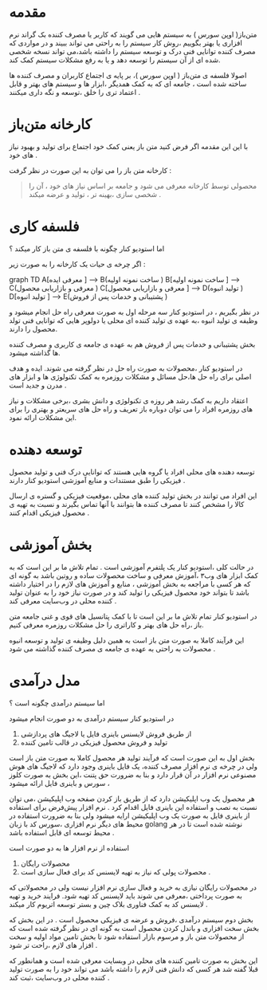 # مقدمه 

متن‌باز( اوپن سورس ) به سیستم هایی می گویند که کاربر یا مصرف کننده بک گراند نرم افزاری یا بهتر بگوییم ،‌روش کار سیستم را به راحتی می تواند ببیند و در مواردی که مصرف کننده توانایی فنی درک و توسعه سیستم را داشته باشد،می تواند نسخه شخصی شده ای از آن سیستم را توسعه دهد و یا به رفع مشکلات سیستم کمک کند.

اصولا فلسفه ی متن‌باز ( اوپن سورس )، بر پایه ی اجتماع کاربران و مصرف کننده ها ساخته شده است ، جامعه ای که به کمک همدیگر ،ابزار ها و سیستم های بهتر و قابل اعتماد تری را خلق ،‌توسعه و نگه داری میکنند .

# کارخانه متن‌باز

با این این مقدمه اگر فرض کنید متن باز یعنی کمک خود اجتماع برای تولید و بهبود نیاز های خود .

کارخانه متن باز را می توان به این صورت در نظر گرفت :

> محصولی توسط کارخانه معرفی می شود و جامعه بر اساس نیاز های خود ، آن را شخصی سازی ،بهینه تر ، تولید و عرضه میکند .



# فلسفه کاری



اما استودیو کنار چگونه با فلسفه ی متن باز کار میکند ؟

اگر چرخه ی حیات یک کارخانه را به صورت زیر  : 



<mermaid>
graph TD
A[معرفی ایده ] --> B(ساخت نمونه اولیه )
B[ساخت نمونه اولیه ] --> C(معرفی و بازاریابی محصول )
C[معرفی و بازاریابی محصول ] --> D(تولید انبوه )
D[تولید انبوه  ] --> E(پشتیبانی و خدمات پس از فروش )

</mermaid>



در نظر بگیریم ، در استودیو کنار سه مرحله اول به صورت معرفی راه حل انجام میشود  و وظیفه ی تولید انبوه ،به عهده ی تولید کننده ای محلی یا دولوپر هایی که توانایی فنی تولد محصول را دارند.

 بخش پشتیبانی و خدمات پس از فروش هم به عهده ی جامعه ی کاربری و مصرف کننده ها گذاشته میشود.

در استودیو کنار ،محصولات به صورت راه حل در نظر گرفته می شوند. ایده و هدف اصلی برای راه حل ها،حل مسائل و مشکلات روزمره به کمک تکنولوژی ها و ابزار های مدرن و جدید است .

اعتقاد داریم به کمک رشد هر روزه ی تکنولوژی و دانش بشری ،برخی مشکلات و نیاز های روزمره افراد را می توان دوباره باز تعریف و راه حل های سریعتر و بهتری را برای این مشکلات ارائه نمود.

# توسعه دهنده 

توسعه دهنده های محلی افراد یا گروه هایی هستند که توانایی درک فنی و تولید محصول فیزیکی را طبق مستندات و منابع آموزشی استودیو کنار دارند .

این افراد می توانند در بخش تولید کننده های محلی ،موقعیت فیزیکی و گستره ی ارسال کالا را مشخص کنند تا مصرف کننده ها بتوانند با آنها تماس بگیرند و نسبت به تهیه ی محصول فیزیکی اقدام کنند .

# بخش آموزشی

در حالت کلی ،‌استودیو کنار یک پلتفرم آموزشی است . تمام تلاش ما بر این است که به کمک ابزار های وب‌۳ ،آموزش معرفی و ساخت محصولات ساده و روتین باشد به گونه ای که هر کسی با مراجعه به بخش آموزشی ، منابع و آموزش های لازم را در اختیار داشته باشد تا بتواند خود محصول فیزیکی را تولید کند و در صورت نیاز خود را به  عنوان تولید کننده محلی در وب‌سایت معرفی کند .

در استودیو کنار تمام تلاش ما بر این است تا با کمک پتانسیل های قوی و غنی جامعه متن باز ،‌راه حل های بهتر و کاراتری را حل مشکلات روزمره معرفی کنیم.

این فرآیند کاملا به صورت متن باز است به همین دلیل وظیفه ی تولید و توسعه انبوه محصولات به راحتی به عهده ی جامعه ی مصرف کننده گذاشته می شود .

# مدل درآمدی 



اما سیستم درآمدی چگونه است ؟ 

در استودیو کنار سیستم درآمدی به دو صورت انجام میشود

1. از طریق فروش لایسنس باینری فایل یا لاجیگ های پردازشی 
2. تولید و فروش محصول فیزیکی در قالب تامین کننده 

بخش اول به این صورت است که فرآیند تولید هر محصول کاملا به صورت متن باز است ولی در چرخه ی نرم افزار مصرف کننده،  یک فایل باینری وجود دارد که لاجیگ های هوش مصنوعی نرم افزار در آن قرار دارد و بنا به ضرورت حق پتنت ،این بخش به صورت کلوز سورس و باینری فایل ارائه میشود ،

هر محصول یک وب اپلیکیشن دارد که از طریق باز کردن صفحه وب اپلیکیشن ،‌می توان نسبت به نصب و استفاده این باینری فایل اقدام کرد . نرم افزار پیش‌فرض برای استفاده از باینری فایل به صورت یک وب اپلیکیشن ارايه میشود ولی بنا به ضرورت استفاده در محیط های دیگر نرم افزاری ،‌سورس کد با زبان golang نوشته شده است تا در هر محیط توسعه ای قابل استفاده باشد .

استفاده از نرم افزار ها به دو صورت است

1. محصولات رایگان
2. محصولات پولی که نیاز به تهیه لایسنس کد برای فعال سازی است .

در محصولات رایگان نیازی به خرید و فعال سازی نرم افزار نیست ولی در محصولاتی که به صورت پرداختی ،‌معرفی می شوند باید لایسنس کد تهیه شود. فرایند خرید و تهیه لایسنس کد به کمک فناوری بلاک چین و بستر توسعه اتریوم کار میکند .

بخش دوم سیستم درآمدی ،فروش و عرضه ی فیزیکی محصول است . در این بخش که بخش سخت افزاری و باندل کردن محصول است به گونه ای در نظر گرفته شده است که از محصولات متن باز و مرسوم بازار استفاده شود تا بخش تامین مواد اولیه و سخت افزار های لازم ،‌راحت تر شود .

این بخش به صورت تامین کننده های محلی در وبسایت معرفی شده است و همانطور که قبلا گفته شد هر کسی که دانش فنی لازم را داشته باشد می تواند خود را به صورت تولید کننده محلی در وب‌سایت ،ثبت کند .

<Vssue :title="$title" />